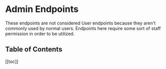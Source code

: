 # Admin Endpoints

These endpoints are not considered User endpoints because they aren't commonly used by normal users. Endpoints here require some sort of staff permission in order to be utilized.

## Table of Contents

[[toc]]
